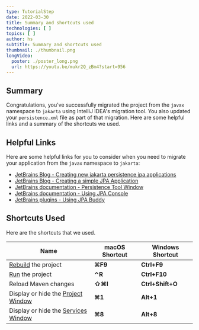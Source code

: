 ```yaml
---
type: TutorialStep
date: 2022-03-30
title: Summary and shortcuts used
technologies: [ ]
topics: [ ]
author: hs
subtitle: Summary and shortcuts used
thumbnail: ./thumbnail.png
longVideo:
  poster: ./poster_long.png
  url: https://youtu.be/mukr2Q_zBm4?start=956
---
```


## Summary
Congratulations, you've successfully migrated the project from the `javax` namespace to `jakarta` using IntelliJ IDEA's migration tool. You also updated your `persistence.xml` file as part of that migration. Here are some helpful links and a summary of the shortcuts we used.

## Helpful Links
Here are some helpful links for you to consider when you need to migrate your application from the `javax` namespace to `jakarta`:

- [JetBrains Blog - Creating new jakarta persistence jpa applications](https://blog.jetbrains.com/idea/2021/02/creating-new-jakarta-persistence-jpa-applications/)
- [JetBrains Blog - Creating a simple JPA Application](https://blog.jetbrains.com/idea/2021/02/creating-a-simple-jpa-application/)
- [JetBrains documentation - Persistence Tool Window](https://www.jetbrains.com/help/idea/persistence-tool-window.html)
- [JetBrains documentation - Using JPA Console](https://www.jetbrains.com/help/idea/using-jpa-console.html)
- [JetBrains plugins - Using JPA Buddy](https://plugins.jetbrains.com/plugin/15075-jpa-buddy)


## Shortcuts Used
Here are the shortcuts that we used.

| Name                                                                                                 | macOS Shortcut | Windows Shortcut |
| ---------------------------------------------------------------------------------------------------- | -------------- | ---------------- |
| [Rebuild](https://www.jetbrains.com/help/idea/compiling-applications.html) the project               | **⌘F9**        | **Ctrl+F9**      |
| [Run](https://www.jetbrains.com/help/idea/running-applications.html) the project                     | **⌃R**         | **Ctrl+F10**     |
| Reload Maven changes                                                                                 | **⇧⌘I**        | **Ctrl+Shift+O** |
| Display or hide the [Project Window](https://www.jetbrains.com/help/idea/project-tool-window.html)   | **⌘1**         | **Alt+1**        |
| Display or hide the [Services Window](https://www.jetbrains.com/help/idea/services-tool-window.html) | **⌘8**         | **Alt+8**        |